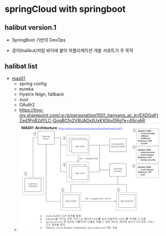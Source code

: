 # springCloud with springboot

## halibut version.1

- SpringBoot 기반의 DevOps 

- 광어(halibut)처럼 바닥에 붙어 어플리케이션 개발 서포트가 주 목적 


## halibat list

- [mas01](https://github.com/parkseungchul/springCloud/tree/master/mas01)
  - spring config
  - eureka 
  - Hystrix feign, fallback
  - zuul
  - OAuth2
  - https://hyu-my.sharepoint.com/:p:/g/personal/pol1501_hanyang_ac_kr/EXDGqFtZed1PnB2dYLC-QogBCfn2V8UADxlIUxKX0bvDRg?e=49cyAR
  - ![image](./mas01/mas01.PNG)
  
